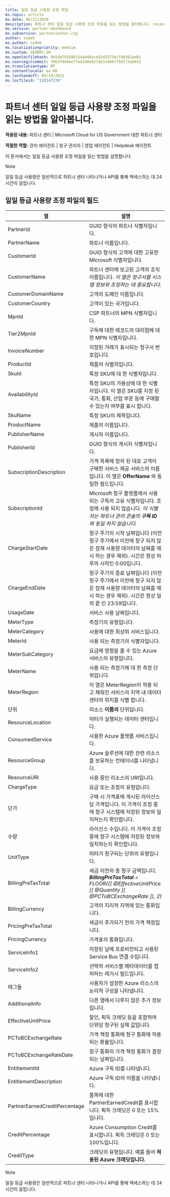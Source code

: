 ```yaml
---
title: 일일 등급 사용량 조정 파일
ms.topic: article
ms.date: 06/12/2020
description: 파트너 센터 일일 등급 사용량 조정 파일을 읽는 방법을 알아봅니다. recon 파일의 특정 필드에 대한 설명을 포함합니다.
ms.service: partner-dashboard
ms.subservice: partnercenter-csp
author: sodeb
ms.author: sodeb
ms.localizationpriority: medium
ms.custom: SEOMAY.20
ms.openlocfilehash: 9b5daf91646324a9d4ace92d25736cfd0361ad6c
ms.sourcegitcommit: 7063fdddee77ad2d8e627ab3c806f76d173ab652
ms.translationtype: MT
ms.contentlocale: ko-KR
ms.lasthandoff: 05/19/2021
ms.locfileid: "110147278"
---
```

# <a name="learn-how-to-read-daily-rated-usage-reconciliation-files-in-partner-center"></a>파트너 센터 일일 등급 사용량 조정 파일을 읽는 방법을 알아봅니다.

**적용된 내용:** 파트너 센터 | Microsoft Cloud for US Government 대한 파트너 센터

**적절한 역할:** 관리 에이전트 | 청구 관리자 | 영업 에이전트 | Helpdesk 에이전트

이 문서에서는 일일 등급 사용량 조정 파일을 읽는 방법을 설명합니다.

>[!NOTE]
>일일 등급 사용량은 일반적으로 파트너 센터 나타나거나 API를 통해 액세스하는 데 24시간이 걸립니다.

## <a name="fields-in-daily-rated-usage-reconciliation-files"></a>일일 등급 사용량 조정 파일의 필드

| 열 | 설명 |
| ------ | ----------- |
| PartnerId | GUID 형식의 파트너 식별자입니다. |
| PartnerName | 파트너 이름입니다. |
| CustomerId | GUID 형식의 고객에 대한 고유한 Microsoft 식별자입니다. |
| CustomerName | 파트너 센터에 보고된 고객의 조직 이름입니다. *이 열은 청구서를 시스템 정보와 조정하는 데 중요합니다.* |
| CustomerDomainName | 고객의 도메인 이름입니다. |
| CustomerCountry | 고객이 있는 국가입니다. |
| MpnId | CSP 파트너의 MPN 식별자입니다. |
| Tier2MpnId | 구독에 대한 레코드의 대리점에 대한 MPN 식별자입니다. |
| InvoiceNumber | 지정된 거래가 표시되는 청구서 번호입니다. |
| ProductId | 제품의 식별자입니다. |
| SkuId | 특정 SKU에 대 한 식별자입니다. |
| AvailabilityId | 특정 SKU의 가용성에 대 한 식별자입니다. 이 열은 SKU를 지정 된 국가, 통화, 산업 부문 등에 구매할 수 있는지 여부를 표시 합니다. |
| SkuName | 특정 SKU의 제목입니다. |
| ProductName | 제품의 이름입니다. |
| PublisherName | 게시자 이름입니다. |
| PublisherId | GUID 형식의 게시자 식별자입니다. |
| SubscriptionDescription | 가격 목록에 정의 된 대로 고객이 구매한 서비스 제공 서비스의 이름입니다. 이 열은 **OfferName** 와 동일한 필드입니다. |
| SubscriptionId | Microsoft 청구 플랫폼에서 사용되는 구독의 고유 식별자입니다. 조정에 사용 되지 않습니다. *이 식별자는 파트너 관리 콘솔의 **구독 ID** 와 동일 하지 않습니다.* |
| ChargeStartDate | 청구 주기의 시작 날짜입니다 (이전 청구 주기에서 이전에 청구 되지 않은 잠재 사용량 데이터의 날짜를 제시 하는 경우 제외). 시간은 항상 하루의 시작인 0:00입니다. |
| ChargeEndDate | 청구 주기의 종료 날짜입니다 (이전 청구 주기에서 이전에 청구 되지 않은 잠재 사용량 데이터의 날짜를 제시 하는 경우 제외). 시간은 항상 일의 끝 인 23:59입니다. |
| UsageDate | 서비스 사용 날짜입니다. |
| MeterType | 측정기의 유형입니다. |
| MeterCategory | 사용에 대한 최상위 서비스입니다. |
| MeterId | 사용 되는 측정기의 식별자입니다. |
| MeterSubCategory | 요금에 영향을 줄 수 있는 Azure 서비스의 유형입니다. |
| MeterName | 사용 되는 측정기에 대 한 측정 단위입니다. |
| MeterRegion | 이 열은 MeterRegion이 적용 되 고 채워진 서비스의 지역 내 데이터 센터의 위치를 식별 합니다. |
| 단위 | 리소스 **이름의** 단위입니다. |
| ResourceLocation | 미터가 실행되는 데이터 센터입니다. |
| ConsumedService | 사용한 Azure 플랫폼 서비스입니다. |
| ResourceGroup | Azure 솔루션에 대한 관련 리소스를 보유하는 컨테이너를 나타냅니다. |
| ResourceURI | 사용 중인 리소스의 URI입니다. |
| ChargeType | 요금 또는 조정의 유형입니다.  |
| 단가 | 구매 시 가격표에 게시된 라이선스당 가격입니다. 이 가격이 조정 중에 청구 시스템에 저장된 정보와 일치하는지 확인합니다. |
| 수량 | 라이선스 수입니다. 이 가격이 조정 중에 청구 시스템에 저장된 정보와 일치하는지 확인합니다. |
| UnitType | 미터가 청구되는 단위의 유형입니다.  |
| BillingPreTaxTotal | 세금 이전의 총 청구 금액입니다.<br/> _**BillingPreTaxTotal** = FLOOR(([ @EffectiveUnitPrice ]*[ @Quantity ]*[ @PCToBCExchangeRate ]), 2)_ |
| BillingCurrency | 고객의 지리적 지역에 있는 통화입니다. |
| PricingPreTaxTotal | 세금이 추가되기 전의 가격 책정입니다. |
| PricingCurrency | 가격표의 통화입니다. |
| ServiceInfo1 | 지정된 날에 프로비전되고 사용된 Service Bus 연결 수입니다. |
| ServiceInfo2 | 선택적 서비스별 메타데이터를 캡처하는 레거시 필드입니다. |
| 태그들 | 사용자가 설정한 Azure 리소스의 논리적 구성을 나타냅니다. |
| AdditionalInfo | 다른 열에서 다루지 않은 추가 정보입니다. |
| EffectiveUnitPrice | 할인, 획득 크레딧 등을 포함하여 단위당 청구된 실제 값입니다. |
| PCToBCExchangeRate | 가격 책정 통화에 청구 통화에 적용되는 환율입니다. |
| PCToBCExchangeRateDate | 청구 통화의 가격 책정 통화가 결정되는 날짜입니다. |
| EntitlementId | Azure 구독 ID를 나타냅니다. |
| EntitlementDescription | Azure 구독 ID의 이름을 나타냅니다. |
| PartnerEarnedCreditPercentage | 품목에 대한 PartnerEarnedCredit를 표시합니다. 획득 크레딧은 0 또는 15%입니다. |
| CreditPercentage | Azure Consumption Credit를 표시합니다. 획득 크레딧은 0 또는 100%입니다. |
| CreditType | 크레딧의 유형입니다. 예를 들어 **적용된 Azure 크레딧입니다.** |
>[!NOTE]
>일일 등급 사용량은 일반적으로 파트너 센터 나타나거나 API를 통해 액세스하는 데 24시간이 걸립니다.


